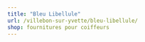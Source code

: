 ```yaml
---
title: "Bleu Libellule"
url: /villebon-sur-yvette/bleu-libellule/
shop: fournitures pour coiffeurs
---
```

